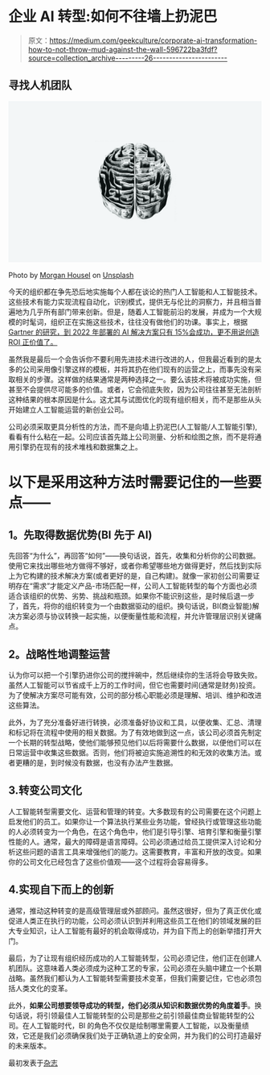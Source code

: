 # 企业 AI 转型:如何不往墙上扔泥巴

> 原文：<https://medium.com/geekculture/corporate-ai-transformation-how-to-not-throw-mud-against-the-wall-596722ba3fdf?source=collection_archive---------26----------------------->

## 寻找人机团队

![](img/ed3c833f5298723fb9b06a0034278e12.png)

Photo by [Morgan Housel](https://unsplash.com/@morganhousel?utm_source=unsplash&utm_medium=referral&utm_content=creditCopyText) on [Unsplash](https://unsplash.com/s/photos/brain?utm_source=unsplash&utm_medium=referral&utm_content=creditCopyText)

今天的组织都在争先恐后地实施每个人都在谈论的热门人工智能和人工智能技术。这些技术有能力实现流程自动化，识别模式，提供无与伦比的洞察力，并且相当普遍地为几乎所有部门带来创新。但是，随着人工智能前沿的发展，并成为一个大规模的时髦词，组织正在实施这些技术，往往没有做他们的功课。事实上，根据 [Gartner 的研究，到 2022 年部署的 AI 解决方案只有 15%会成功，更不用说创造 ROI 正价值了。](https://blogs.gartner.com/andrew_white/2019/01/03/our-top-data-and-analytics-predicts-for-2019/)

虽然我是最后一个会告诉你不要利用先进技术进行改进的人，但我最近看到的是太多的公司采用像引擎这样的模板，并将其扔在他们现有的运营之上，而事先没有采取相关的步骤。这样做的结果通常是两种选择之一。要么该技术将被成功实施，但甚至不会提供尽可能多的价值。或者，它会彻底失败，因为公司往往甚至无法剖析这种结果的根本原因是什么。这尤其与试图优化的现有组织相关，而不是那些从头开始建立人工智能运营的新创业公司。

公司必须采取更具分析性的方法，而不是向墙上扔泥巴(人工智能/人工智能引擎),看看有什么粘在一起。公司应该首先踏上公司测量、分析和绘图之旅，而不是将通用引擎扔在现有的技术堆栈和数据集之上。

# **以下是采用这种方法时需要记住的一些要点——**

## **1。先取得数据优势(BI 先于 AI)**

先回答“为什么”，再回答“如何”——换句话说，首先，收集和分析你的公司数据。使用它来找出哪些地方做得不够好，或者你希望哪些地方做得更好，然后找到实际上为它构建的技术解决方案(或者更好的是，自己构建)。就像一家初创公司需要证明存在“需求”才能定义产品-市场匹配一样，公司人工智能转型的每个方面也必须适合该组织的优势、劣势、挑战和瓶颈。如果你不能识别这些，是时候后退一步了，首先，将你的组织转变为一个由数据驱动的组织。换句话说，BI(商业智能)解决方案必须与协议转换一起实施，以便衡量性能和流程，并允许管理层识别关键痛点。

## **2。战略性地调整运营**

认为你可以把一个引擎扔进你公司的搅拌碗中，然后继续你的生活将会导致失败。虽然人工智能可以节省成千上万的工作时间，但它也需要时间(通常是财务)投资。为了使解决方案尽可能有效，公司的部分核心职能必须是理解、培训、维护和改进这些算法。

此外，为了充分准备好进行转换，必须准备好协议和工具，以便收集、汇总、清理和标记将在流程中使用的相关数据。为了有效地做到这一点，该公司必须首先制定一个长期的转型战略，使他们能够预见他们以后将需要什么数据，以便他们可以在日常运营中收集这些数据。否则，他们将被迫实施追溯性的和无效的收集方法。或者更糟的是，到时候没有数据，也没有办法产生数据。

## 3.转变公司文化

人工智能转型需要文化、运营和管理的转变。大多数现有的公司需要在这个问题上启发他们的员工。如果你让一个算法执行某些业务功能，曾经执行或管理这些功能的人必须转变为一个角色，在这个角色中，他们是引导引擎、培育引擎和衡量引擎性能的人。通常，最大的障碍是语言障碍。公司必须通过给员工提供深入讨论和分析这些问题的语言工具来增强他们的能力。这需要教育，丰富和开放的改变。如果你的公司文化已经包含了这些价值观——这个过程将会容易得多。

## 4.实现自下而上的创新

通常，推动这种转变的是高级管理层或外部顾问。虽然这很好，但为了真正优化或促进人类正在执行的功能，公司必须认识到并利用这些员工在他们的领域发展的巨大专业知识，让人工智能有最好的机会取得成功，并为自下而上的创新举措打开大门。

最后，为了让现有组织经历成功的人工智能转型，公司必须记住，他们正在创建人机团队。这意味着人类必须成为这种工艺的专家，公司必须在头脑中建立一个长期战略。虽然我们都认为人工智能转型需要技术变革，但我们需要记住，它也必须包括人类文化的变革。

此外，**如果公司想要领导成功的转型，他们必须从知识和数据优势的角度着手**。换句话说，将引领最佳人工智能转型的公司是那些之前引领最佳商业智能转型的公司。在人工智能时代，BI 的角色不仅仅是绘制哪里需要人工智能，以及衡量绩效，它还是我们必须确保我们处于正确轨道上的安全网，并为我们的公司打造最好的未来版本。

最初发表于[杂志](https://hackernoon.com/corporate-ai-transformation-how-to-not-throw-mud-against-the-wall)